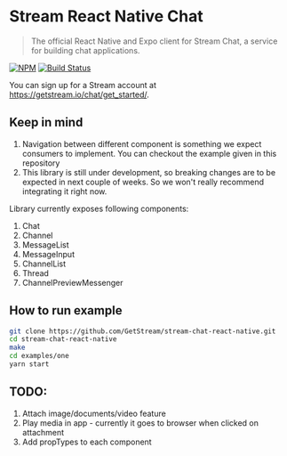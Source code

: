 # Stream React Native Chat

> The official React Native and Expo client for Stream Chat, a service for
building chat applications.

[![NPM](https://img.shields.io/npm/v/react-file-utils.svg)](https://www.npmjs.com/package/react-file-utils)
[![Build Status](https://travis-ci.org/GetStream/react-file-utils.svg?branch=master)](https://travis-ci.org/GetStream/react-file-utils)

You can sign up for a Stream account at https://getstream.io/chat/get_started/.

## Keep in mind

1. Navigation between different component is something we expect consumers to
   implement. You can checkout the example given in this repository
2. This library is still under development, so breaking changes are to be
   expected in next couple of weeks. So we won't really recommend integrating it
   right now.

Library currently exposes following components:

1. Chat
2. Channel
3. MessageList
4. MessageInput
5. ChannelList
6. Thread
7. ChannelPreviewMessenger

## How to run example

```bash
git clone https://github.com/GetStream/stream-chat-react-native.git
cd stream-chat-react-native
make
cd examples/one
yarn start
```

## TODO:

1. Attach image/documents/video feature
2. Play media in app - currently it goes to browser when clicked on attachment
3. Add propTypes to each component
